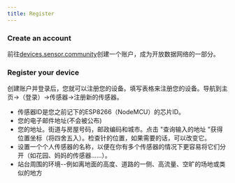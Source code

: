 ```yaml
---
title: Register
---
```


### Create an account

前往[devices.sensor.community](https://devices.sensor.community/register)创建一个账户，成为开放数据网络的一部分。


### Register your device
创建账户并登录后，您就可以注册您的设备。填写表格来注册您的设备。导航到主页->（登录）->传感器->注册新的传感器。

* 传感器ID是您之前记下的ESP8266（NodeMCU）的芯片ID。
* 您的电子邮件地址(不会被公布)
* 您的地址。街道与房屋号码，邮政编码和城市。点击 "查询输入的地址 "获得位置坐标（将四舍五入）。检查针的位置，如果需要的话，可以改变它。
* 设置一个个人传感器的名称，以便在你有多个传感器的情况下更容易将它们分开（如花园、妈妈的传感器......）。
* 站台周围的环境--例如离地面的高度、道路的一侧、高流量、空旷的场地或类似的地方
